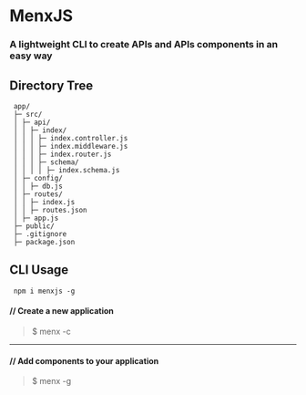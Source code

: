 # MenxJS

### A lightweight CLI to create APIs and APIs components in an easy way

## Directory Tree

```
 app/
 ├─ src/
 │ ├─ api/
 │ │ ├─ index/
 │ │ │ ├─ index.controller.js
 │ │ │ ├─ index.middleware.js
 │ │ │ ├─ index.router.js
 │ │ │ ├─ schema/
 │ │ │ │ ├─ index.schema.js
 │ ├─ config/
 │ │ ├─ db.js
 │ ├─ routes/
 │ │ ├─ index.js
 │ │ ├─ routes.json
 │ ├─ app.js
 ├─ public/
 ├─ .gitignore
 ├─ package.json
```

## CLI Usage

```
 npm i menxjs -g

```

#### // Create a new application

> $ menx -c

---

#### // Add components to your application

> $ menx -g
